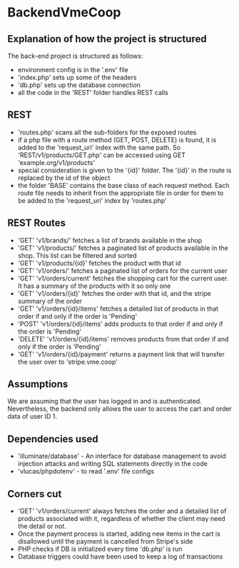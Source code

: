# BackendVmeCoop

## Explanation of how the project is structured

The back-end project is structured as follows: 

 - environment config is in the '.env' file
 - 'index.php' sets up some of the headers
 - 'db.php' sets up the database connection
 - all the code in the 'REST' folder handles REST calls

 ## REST

 - 'routes.php' scans all the sub-folders for the exposed routes
 - if a php file with a route method (GET, POST, DELETE) is found, it is added to the 'request_uri' index with the same path. So 'REST/v1/products/GET.php' can be accessed using GET 'example.org/v1/products'
 - special consideration is given to the '{id}' folder. The '{id}' in the route is replaced by the id of the object
 - the folder 'BASE' contains the base class of each request method. Each route file needs to inherit from the appropriate file in order for them to be added to the 'request_uri' index by 'routes.php'
 
 ## REST Routes

 - 'GET' 'v1/brands/' fetches a list of brands available in the shop
 - 'GET' 'v1/products/' fetches a paginated list of products available in the shop. This list can be filtered and sorted
 - 'GET' 'v1/products/{id}' fetches the product with that id
 - 'GET' 'v1/orders/' fetches a paginated list of orders for the current user
 - 'GET' 'v1/orders/current' fetches the shopping cart for the current user. It has a summary of the products with it so only one
 - 'GET' 'v1/orders/{id}' fetches the order with that id, and the stripe summary of the order
 - 'GET' 'v1/orders/{id}/items' fetches a detailed list of products in that order if and only if the order is 'Pending'
 - 'POST' 'v1/orders/{id}/items' adds products to that order if and only if the order is 'Pending'
 - 'DELETE' 'v1/orders/{id}/items' removes products from that order if and only if the order is 'Pending'
 - 'GET' 'v1/orders/{id}/payment' returns a payment link that will transfer the user over to 'stripe.vme.coop'

  ## Assumptions

  We are assuming that the user has logged in and is authenticated. Nevertheless, the backend only allows the user to access the cart and order data of user ID 1.

  ## Dependencies used

  - 'illuminate/database' - An interface for database management to avoid injection attacks and writing SQL statements directly in the code
  - 'vlucas/phpdotenv' - to read '.env' file configs

  ## Corners cut
  
  - 'GET' 'v1/orders/current' always fetches the order and a detailed list of products associated with it, regardless of whether the client may need the detail or not.
  - Once the payment process is started, adding new items in the cart is disallowed until the payment is cancelled from Stripe's side
  - PHP checks if DB is initialized every time 'db.php' is run
  - Database triggers could have been used to keep a log of transactions